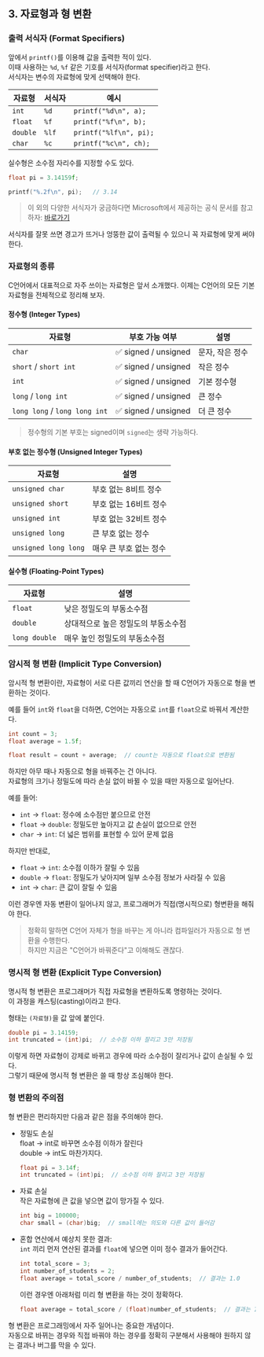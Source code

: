 ## 3. 자료형과 형 변환
### 출력 서식자 (Format Specifiers)

앞에서 `printf()`를 이용해 값을 출력한 적이 있다.  
이때 사용하는 `%d`, `%f` 같은 기호를 서식자(format specifier)라고 한다.  
서식자는 변수의 자료형에 맞게 선택해야 한다.

| 자료형 | 서식자 | 예시 |
|--------|--------|------|
| `int` | `%d` | `printf("%d\n", a);` |
| `float` | `%f` | `printf("%f\n", b);` |
| `double` | `%lf` | `printf("%lf\n", pi);` |
| `char` | `%c` | `printf("%c\n", ch);` |

실수형은 소수점 자리수를 지정할 수도 있다.

```c
float pi = 3.14159f;

printf("%.2f\n", pi);   // 3.14
```

> 이 외의 다양한 서식자가 궁금하다면 Microsoft에서 제공하는 공식 문서를 참고하자:
> [바로가기](https://learn.microsoft.com/ko-kr/cpp/c-runtime-library/format-specification-syntax-printf-and-wprintf-functions?view=msvc-170)

서식자를 잘못 쓰면 경고가 뜨거나 엉뚱한 값이 출력될 수 있으니 꼭 자료형에 맞게 써야 한다.


### 자료형의 종류

C언어에서 대표적으로 자주 쓰이는 자료형은 앞서 소개했다. 이제는 C언어의 모든 기본 자료형을 전체적으로 정리해 보자.

#### 정수형 (Integer Types)

| 자료형 | 부호 가능 여부 | 설명 |
|--------|----------------|------|
| `char` | ✅ signed / unsigned | 문자, 작은 정수 |
| `short` / `short int` | ✅ signed / unsigned | 작은 정수 |
| `int` | ✅ signed / unsigned | 기본 정수형 |
| `long` / `long int` | ✅ signed / unsigned | 큰 정수 |
| `long long` / `long long int` | ✅ signed / unsigned | 더 큰 정수 |

> 정수형의 기본 부호는 signed이며 `signed`는 생략 가능하다.

#### 부호 없는 정수형 (Unsigned Integer Types)

| 자료형 | 설명 |
|--------|------|
| `unsigned char` | 부호 없는 8비트 정수 |
| `unsigned short` | 부호 없는 16비트 정수 |
| `unsigned int` | 부호 없는 32비트 정수 |
| `unsigned long` | 큰 부호 없는 정수 |
| `unsigned long long` | 매우 큰 부호 없는 정수 |


#### 실수형 (Floating-Point Types)

| 자료형 | 설명 |
|--------|------|
| `float` | 낮은 정밀도의 부동소수점 |
| `double` | 상대적으로 높은 정밀도의 부동소수점 |
| `long double` | 매우 높인 정밀도의 부동소수점|


### 암시적 형 변환 (Implicit Type Conversion)

암시적 형 변환이란, 자료형이 서로 다른 값끼리 연산을 할 때 C언어가 자동으로 형을 변환하는 것이다.  

예를 들어 `int`와 `float`을 더하면, C언어는 자동으로 `int`를 `float`으로 바꿔서 계산한다.

```c
int count = 3;
float average = 1.5f;

float result = count + average;  // count는 자동으로 float으로 변환됨
```

하지만 아무 때나 자동으로 형을 바꿔주는 건 아니다.  
자료형의 크기나 정밀도에 따라 손실 없이 바뀔 수 있을 때만 자동으로 일어난다.

예를 들어:
- `int` → `float`: 정수에 소수점만 붙으므로 안전
- `float` → `double`: 정밀도만 높아지고 값 손실이 없으므로 안전
- `char` → `int`: 더 넓은 범위를 표현할 수 있어 문제 없음

하지만 반대로,
- `float` → `int`: 소수점 이하가 잘릴 수 있음
- `double` → `float`: 정밀도가 낮아지며 일부 소수점 정보가 사라질 수 있음
- `int` → `char`: 큰 값이 잘릴 수 있음

이런 경우엔 자동 변환이 일어나지 않고, 프로그래머가 직접(명시적으로) 형변환을 해줘야 한다.

> 정확히 말하면 C언어 자체가 형을 바꾸는 게 아니라 컴파일러가 자동으로 형 변환을 수행한다.  
> 하지만 지금은 "C언어가 바꿔준다"고 이해해도 괜찮다.

### 명시적 형 변환 (Explicit Type Conversion)

명시적 형 변환은 프로그래머가 직접 자료형을 변환하도록 명령하는 것이다.  
이 과정을 캐스팅(casting)이라고 한다.

형태는 `(자료형)`을 값 앞에 붙인다.

```c
double pi = 3.14159;
int truncated = (int)pi;  // 소수점 이하 잘리고 3만 저장됨
```

이렇게 하면 자료형이 강제로 바뀌고 경우에 따라 소수점이 잘리거나 값이 손실될 수 있다.  
그렇기 때문에 명시적 형 변환은 쓸 때 항상 조심해야 한다.


### 형 변환의 주의점

형 변환은 편리하지만 다음과 같은 점을 주의해야 한다.

- 정밀도 손실  
    float → int로 바꾸면 소수점 이하가 잘린다  
    double → int도 마찬가지다.

    ```c
    float pi = 3.14f;
    int truncated = (int)pi;  // 소수점 이하 잘리고 3만 저장됨
    ```

- 자료 손실  
    작은 자료형에 큰 값을 넣으면 값이 망가질 수 있다.  

    ```c
    int big = 100000;
    char small = (char)big;  // small에는 의도와 다른 값이 들어감
    ```

- 혼합 연산에서 예상치 못한 결과:  
    `int` 끼리 먼저 연산된 결과를 `float`에 넣으면 이미 정수 결과가 들어간다.

    ```c
    int total_score = 3;
    int number_of_students = 2;
    float average = total_score / number_of_students;  // 결과는 1.0
    ```

    이런 경우엔 아래처럼 미리 형 변환을 하는 것이 정확하다.

    ```c
    float average = total_score / (float)number_of_students;  // 결과는 1.5
    ```

형 변환은 프로그래밍에서 자주 일어나는 중요한 개념이다.  
자동으로 바뀌는 경우와 직접 바꿔야 하는 경우를 정확히 구분해서 사용해야 원하지 않는 결과나 버그를 막을 수 있다.